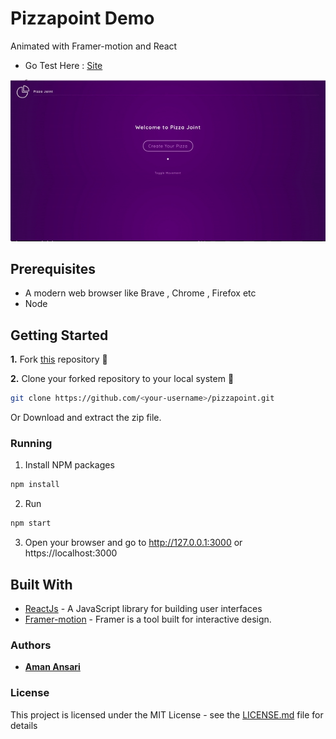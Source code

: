 # Pizzapoint Demo

Animated with Framer-motion and React

- Go Test Here : [Site](https://pizzapoint.vercel.app)

![preview](pizzapointDemo.gif)

## Prerequisites

- A modern web browser like Brave , Chrome , Firefox etc
- Node

## Getting Started

**1.** Fork [this](https://github.com/aman-atg/pizzapoint) repository :fork_and_knife:

**2.** Clone your forked repository to your local system :busts_in_silhouette:

```sh
git clone https://github.com/<your-username>/pizzapoint.git
```

Or Download and extract the zip file.

### Running

1. Install NPM packages

```sh
npm install
```

2. Run

```sh
npm start
```

3. Open your browser and go to http://127.0.0.1:3000 or https://localhost:3000

## Built With

- [ReactJs](https://reactjs.org) - A JavaScript library for building user interfaces
- [Framer-motion](https://framer.com/developers) - Framer is a tool built for interactive design.

### Authors

- **[Aman Ansari](https://github.com/aman-atg)**

### License

This project is licensed under the MIT License - see the [LICENSE.md](https://github.com/aman-atg/pizzapoint/blob/master/LICENSE) file for details
